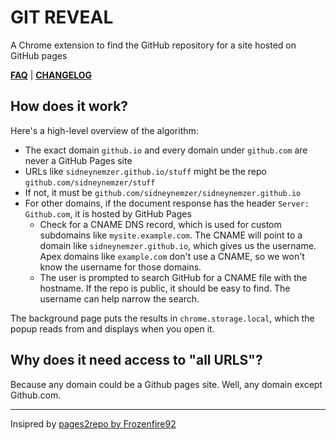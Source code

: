 # GIT REVEAL

A Chrome extension to find the GitHub repository for a site hosted on GitHub pages

[**FAQ**](#faq) | [**CHANGELOG**](CHANGELOG.md)

## How does it work?

Here's a high-level overview of the algorithm:

- The exact domain `github.io` and every domain under `github.com` are never a GitHub Pages site
- URLs like `sidneynemzer.github.io/stuff` might be the repo `github.com/sidneynemzer/stuff`
- If not, it must be `github.com/sidneynemzer/sidneynemzer.github.io`
- For other domains, if the document response has the header `Server: Github.com`, it is hosted by GitHub Pages
  - Check for a CNAME DNS record, which is used for custom subdomains like `mysite.example.com`. The CNAME will point to a domain like `sidneynemzer.github.io`, which gives us the username. Apex domains like `example.com` don't use a CNAME, so we won't know the username for those domains.
  - The user is prompted to search GitHub for a CNAME file with the hostname. If the repo is public, it should be easy to find. The username can help narrow the search.

The background page puts the results in `chrome.storage.local`, which the popup reads from and displays when you open it.

## Why does it need access to "all URLS"?

Because any domain could be a Github pages site. Well, any domain except Github.com.

---

Insipred by [pages2repo by Frozenfire92](https://github.com/Frozenfire92/Pages2Repo)

